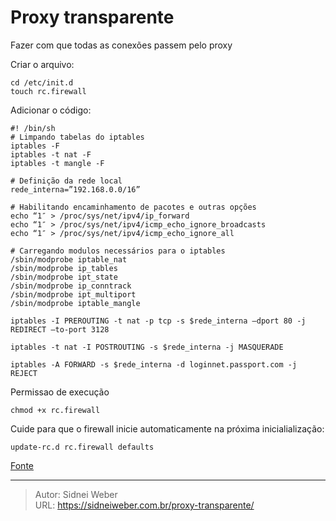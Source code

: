# Proxy transparente

Fazer com que todas as conexões passem pelo proxy

Criar o arquivo:

```shell
cd /etc/init.d
touch rc.firewall
```

Adicionar o código:

```shell
#! /bin/sh
# Limpando tabelas do iptables
iptables -F
iptables -t nat -F
iptables -t mangle -F

# Definição da rede local
rede_interna=”192.168.0.0/16”

# Habilitando encaminhamento de pacotes e outras opções
echo “1″ > /proc/sys/net/ipv4/ip_forward
echo “1″ > /proc/sys/net/ipv4/icmp_echo_ignore_broadcasts
echo “1″ > /proc/sys/net/ipv4/icmp_echo_ignore_all

# Carregando modulos necessários para o iptables
/sbin/modprobe iptable_nat
/sbin/modprobe ip_tables
/sbin/modprobe ipt_state
/sbin/modprobe ip_conntrack
/sbin/modprobe ipt_multiport
/sbin/modprobe iptable_mangle

iptables -I PREROUTING -t nat -p tcp -s $rede_interna –dport 80 -j REDIRECT –to-port 3128

iptables -t nat -I POSTROUTING -s $rede_interna -j MASQUERADE

iptables -A FORWARD -s $rede_interna -d loginnet.passport.com -j REJECT
```

Permissao de execução

```shell
chmod +x rc.firewall
```

Cuide para que o firewall inicie automaticamente na próxima inicialialização:

```shell
update-rc.d rc.firewall defaults
```

[Fonte](http://www.asteriskdocs.com.br/blog/instalando-e-configurando-squid-transparente-no-gnulinux-debian-e-derivados/)

---

> Autor: Sidnei Weber  
> URL: https://sidneiweber.com.br/proxy-transparente/  

